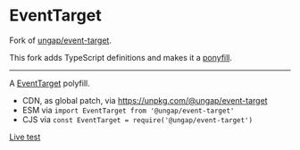 # EventTarget

Fork of [ungap/event-target](https://github.com/ungap/event-target).

This fork adds TypeScript definitions and makes it a [ponyfill](https://ponyfill.com).

-------

A [EventTarget](https://dom.spec.whatwg.org/#interface-eventtarget) polyfill.

  * CDN, as global patch, via https://unpkg.com/@ungap/event-target
  * ESM via `import EventTarget from '@ungap/event-target'`
  * CJS via `const EventTarget = require('@ungap/event-target')`

[Live test](https://ungap.github.io/event-target/test/)
